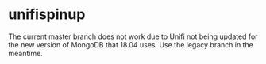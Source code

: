 # unifispinup
The current master branch does not work due to Unifi not being updated for the new version of MongoDB that 18.04 uses. Use the legacy
branch in the meantime.
